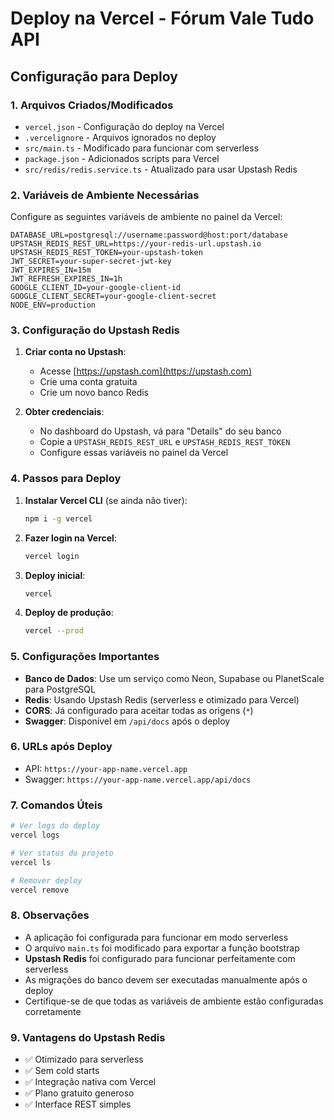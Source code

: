 # Deploy na Vercel - Fórum Vale Tudo API

## Configuração para Deploy

### 1. Arquivos Criados/Modificados

- `vercel.json` - Configuração do deploy na Vercel
- `.vercelignore` - Arquivos ignorados no deploy
- `src/main.ts` - Modificado para funcionar com serverless
- `package.json` - Adicionados scripts para Vercel
- `src/redis/redis.service.ts` - Atualizado para usar Upstash Redis

### 2. Variáveis de Ambiente Necessárias

Configure as seguintes variáveis de ambiente no painel da Vercel:

```
DATABASE_URL=postgresql://username:password@host:port/database
UPSTASH_REDIS_REST_URL=https://your-redis-url.upstash.io
UPSTASH_REDIS_REST_TOKEN=your-upstash-token
JWT_SECRET=your-super-secret-jwt-key
JWT_EXPIRES_IN=15m
JWT_REFRESH_EXPIRES_IN=1h
GOOGLE_CLIENT_ID=your-google-client-id
GOOGLE_CLIENT_SECRET=your-google-client-secret
NODE_ENV=production
```

### 3. Configuração do Upstash Redis

1. **Criar conta no Upstash**:
   - Acesse [https://upstash.com](https://upstash.com)
   - Crie uma conta gratuita
   - Crie um novo banco Redis

2. **Obter credenciais**:
   - No dashboard do Upstash, vá para "Details" do seu banco
   - Copie a `UPSTASH_REDIS_REST_URL` e `UPSTASH_REDIS_REST_TOKEN`
   - Configure essas variáveis no painel da Vercel

### 4. Passos para Deploy

1. **Instalar Vercel CLI** (se ainda não tiver):
   ```bash
   npm i -g vercel
   ```

2. **Fazer login na Vercel**:
   ```bash
   vercel login
   ```

3. **Deploy inicial**:
   ```bash
   vercel
   ```

4. **Deploy de produção**:
   ```bash
   vercel --prod
   ```

### 5. Configurações Importantes

- **Banco de Dados**: Use um serviço como Neon, Supabase ou PlanetScale para PostgreSQL
- **Redis**: Usando Upstash Redis (serverless e otimizado para Vercel)
- **CORS**: Já configurado para aceitar todas as origens (`*`)
- **Swagger**: Disponível em `/api/docs` após o deploy

### 6. URLs após Deploy

- API: `https://your-app-name.vercel.app`
- Swagger: `https://your-app-name.vercel.app/api/docs`

### 7. Comandos Úteis

```bash
# Ver logs do deploy
vercel logs

# Ver status do projeto
vercel ls

# Remover deploy
vercel remove
```

### 8. Observações

- A aplicação foi configurada para funcionar em modo serverless
- O arquivo `main.ts` foi modificado para exportar a função bootstrap
- **Upstash Redis** foi configurado para funcionar perfeitamente com serverless
- As migrações do banco devem ser executadas manualmente após o deploy
- Certifique-se de que todas as variáveis de ambiente estão configuradas corretamente

### 9. Vantagens do Upstash Redis

- ✅ Otimizado para serverless
- ✅ Sem cold starts
- ✅ Integração nativa com Vercel
- ✅ Plano gratuito generoso
- ✅ Interface REST simples
